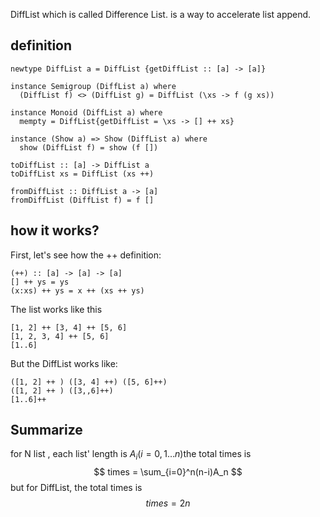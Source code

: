 DiffList which is called Difference List. is a way to accelerate list append.

## definition
```
newtype DiffList a = DiffList {getDiffList :: [a] -> [a]}

instance Semigroup (DiffList a) where
  (DiffList f) <> (DiffList g) = DiffList (\xs -> f (g xs))

instance Monoid (DiffList a) where
  mempty = DiffList{getDiffList = \xs -> [] ++ xs}

instance (Show a) => Show (DiffList a) where
  show (DiffList f) = show (f [])

toDiffList :: [a] -> DiffList a
toDiffList xs = DiffList (xs ++)

fromDiffList :: DiffList a -> [a]
fromDiffList (DiffList f) = f []

```

## how it works?

First, let's see how the ++ definition:
```
(++) :: [a] -> [a] -> [a]
[] ++ ys = ys
(x:xs) ++ ys = x ++ (xs ++ ys)
```

The list works like this 
```
[1, 2] ++ [3, 4] ++ [5, 6]
[1, 2, 3, 4] ++ [5, 6]
[1..6]
```

But the DiffList works like:
```
([1, 2] ++ ) ([3, 4] ++) ([5, 6]++)
([1, 2] ++ ) ([3,,6]++)
[1..6]++
```

## Summarize

for N list , each list' length is $A_i(i=0, 1\dots n)$the total times is 
$$
times = \sum_{i=0}^n(n-i)A_n
$$
but for DiffList, the total times is 
$$
times = 2n
$$
